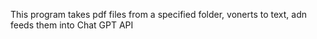 This program takes pdf files from a specified folder, vonerts to text, adn 
feeds them into Chat GPT API